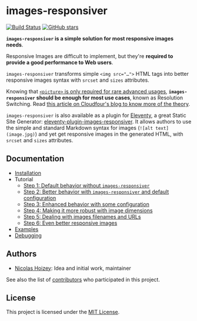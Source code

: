 # images-responsiver

[![Build Status](https://travis-ci.org/nhoizey/images-responsiver.svg?branch=master)](https://travis-ci.org/nhoizey/images-responsiver)
[![GitHub stars](https://img.shields.io/github/stars/nhoizey/images-responsiver.svg?style=social)](https://github.com/nhoizey/images-responsiver/stargazers)

**`images-responsiver` is a simple solution for most responsive images needs**.

Responsive Images are difficult to implement, but they're **required to provide a good performance to Web users**.

`images-responsiver` transforms simple `<img src="…">` HTML tags into better responsive images syntax with `srcset` and `sizes` attributes.

Knowing that [`<picture>` is only required for rare advanced usages](https://cloudfour.com/thinks/dont-use-picture-most-of-the-time/), **`images-responsiver` should be enough for most use cases**, known as Resolution Switching. Read [this article on Cloudfour's blog to know more of the theory](https://cloudfour.com/thinks/responsive-images-the-simple-way/).

`images-responsiver` is also available as a plugin for [Eleventy](https://www.11ty.dev/), a great Static Site Generator: [eleventy-plugin-images-responsiver](https://github.com/nhoizey/eleventy-plugin-images-responsiver). It allows authors to use the simple and standard Markdown syntax for images (`![alt text](image.jpg)`) and yet get responsive images in the generated HTML, with `srcset` and `sizes` attributes.

## Documentation

- [Installation](https://nhoizey.github.io/images-responsiver/installation.html)
- Tutorial
  - [Step 1: Default behavior without `images-responsiver`](https://nhoizey.github.io/images-responsiver/tutorial-01-without-images-responsiver.html)
  - [Step 2: Better behavior with `images-responsiver` and default configuration](https://nhoizey.github.io/images-responsiver/tutorial-02-images-responsiver-default.html)
  - [Step 3: Enhanced behavior with some configuration](https://nhoizey.github.io/images-responsiver/tutorial-03-images-responsiver-simple-configuration.html)
  - [Step 4: Making it more robust with image dimensions](https://nhoizey.github.io/images-responsiver/tutorial-04-images-dimensions.html)
  - [Step 5: Dealing with images filenames and URLs](https://nhoizey.github.io/images-responsiver/tutorial-05-images-urls.html)
  - [Step 6: Even better responsive images](https://nhoizey.github.io/images-responsiver/tutorial-06-even-better-responsive-images.html)
- [Examples](https://nhoizey.github.io/images-responsiver/examples.html)
- [Debugging](https://nhoizey.github.io/images-responsiver/debugging.html)

## Authors

- [Nicolas Hoizey](https://github.com/nhoizey): Idea and initial work, maintainer

See also the list of [contributors](https://github.com/nhoizey/images-responsiver/contributors) who participated in this project.

## License

This project is licensed under the [MIT License](LICENSE.md).
